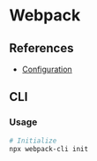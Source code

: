 # Webpack

<!--
https://leanpub.com/survivejs-webpack/
-->

## References

- [Configuration](https://webpack.js.org/configuration/)

## CLI

### Usage

```sh
# Initialize
npx webpack-cli init
```
